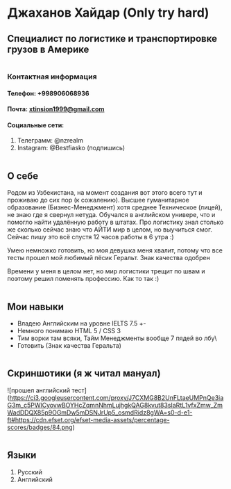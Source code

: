 # Джаханов Хайдар (Only try hard)
## Специалист по логистике и транспортировке грузов в Америке
```
```
### Контактная информация
#### Телефон: +998906068936
#### Почта: xtinsion1999@gmail.com
#### Социальные сети:
1. Телеграмм: @nzrealm
2. Instagram: @Bestfiasko (подпишись)
```
```
## О себе

Родом из Узбекистана, на момент создания вот этого всего тут и проживаю до сих пор (к сожалению). Высшее гуманитарное образование (Бизнес-Менеджмент) хотя среднее Техническое (лицей), не знаю где я свернул нетуда. Обучался в английском универе, что и помогло найти удалённую работу в штатах. Про логистику знал столько же сколько сейчас знаю что АЙТИ мир в целом, но выучиться смог. Сейчас пишу это всё спустя 12 часов работы в 6 утра :)

Умею немножко готовить, но моя девушка меня хвалит, потому что все тесты прошел мой любимый пёсик Геральт. Знак качества одобрен

Времени у меня в целом нет, но мир логистики трещит по швам и поэтому решил поменять профессию. Как то так :)

```
```
## Мои навыки
* Владею Английским на уровне IELTS 7.5 +-
* Немного понимаю HTML 5 / CSS 3
* Тим ворки там всяки, Тайм Менеджменты вообще 7 пядей во лбу\
* Готовить (Знак качества Геральта)

```
```
## Скриншотики (я ж читал мануал)

![прошел английский тест] (https://ci3.googleusercontent.com/proxy/J7CXMG8B2UnFLtaeUMPnQe3iaG3m_c5PWlCyovwBOYHcZqmnNhmLujhgkQAG8kvut83sIaRtL1vfxZmw_ZmWadDDQX85p9OGmDw5mDSNJrUp5_osmdRidz8gWA=s0-d-e1-ft#https://cdn.efset.org/efset-media-assets/percentage-scores/badges/84.png)

```
```
## Языки

1. Русский
2. Английский